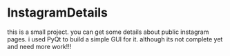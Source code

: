 # InstagramDetails
this is a small project. you can get some details about public instagram pages. i used PyQt to build a simple GUI for it. although its not complete yet and need more work!!!
